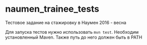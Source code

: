 # naumen_trainee_tests
Тестовое задание на стажировку в Наумен 2016 - весна

Для запуска тестов нужно использовать `mvn test`. Необходим установленный Maven. Также путь до него должен быть в PATH
